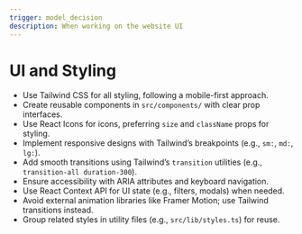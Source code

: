 ```yaml
---
trigger: model_decision
description: When working on the website UI
---
```


# UI and Styling
- Use Tailwind CSS for all styling, following a mobile-first approach.
- Create reusable components in `src/components/` with clear prop interfaces.
- Use React Icons for icons, preferring `size` and `className` props for styling.
- Implement responsive designs with Tailwind’s breakpoints (e.g., `sm:`, `md:`, `lg:`).
- Add smooth transitions using Tailwind’s `transition` utilities (e.g., `transition-all duration-300`).
- Ensure accessibility with ARIA attributes and keyboard navigation.
- Use React Context API for UI state (e.g., filters, modals) when needed.
- Avoid external animation libraries like Framer Motion; use Tailwind transitions instead.
- Group related styles in utility files (e.g., `src/lib/styles.ts`) for reuse.